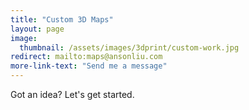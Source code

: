 ```yaml
---
title: "Custom 3D Maps"
layout: page
image: 
  thumbnail: /assets/images/3dprint/custom-work.jpg
redirect: mailto:maps@ansonliu.com
more-link-text: "Send me a message"
---
```


Got an idea? Let's get started.
